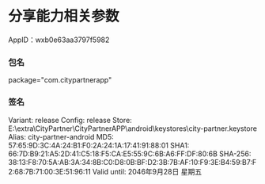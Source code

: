 
# 分享能力相关参数

AppID：wxb0e63aa3797f5982

### 包名

package="com.citypartnerapp"

### 签名

Variant: release
Config: release
Store: E:\extra\CityPartner\CityPartnerAPP\android\keystores\city-partner.keystore
Alias: city-partner-android
MD5: 57:65:9D:3C:4A:24:B1:F0:2A:24:1A:17:41:91:88:01
SHA1: 66:7D:B9:21:A5:2D:41:C5:18:F5:CA:E5:55:9C:6B:A6:FF:DF:80:6B
SHA-256: 38:13:F8:70:5A:AB:3A:34:8B:C0:D8:0B:BF:D2:3B:7B:AF:10:F9:3E:B4:59:B7:F2:68:7B:71:00:3E:51:96:11
Valid until: 2046年9月28日 星期五